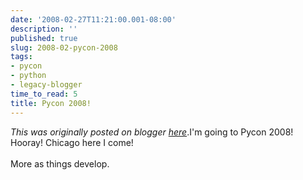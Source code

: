 ```yaml
---
date: '2008-02-27T11:21:00.001-08:00'
description: ''
published: true
slug: 2008-02-pycon-2008
tags:
- pycon
- python
- legacy-blogger
time_to_read: 5
title: Pycon 2008!
---
```


*This was originally posted on blogger [here](https://pydanny.blogspot.com/2008/02/pycon-2008.html)*.I'm going to Pycon 2008!  Hooray!  Chicago here I come!<br /><br />More as things develop.